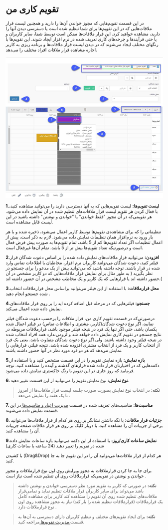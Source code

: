 # تقویم کاری من

در این قسمت تقویم‌هایی که مجوز خواندن آن‌ها را دارید و همچنین لیست قرار ملاقات‌هایی که در این تقویم‌ها برای شما تنظیم شده است یا دسترسی دیدن آنها را دارید، مشاهده خواهید کرد. این قرار ملاقات‌ها ممکن است توسط شما، سایر کاربران و یا حتی فرآیندها و چرخه‌های کاری تعریف شده در نرم افزار ایجاد شوند. این تقویم‌ها با رنگهای مختلف ایجاد می‌شوند که در دیدن لیست قرار ملاقات‌ها و برنامه ریزی به کاربر اجازه مشاهده قرار ملاقات افراد مختلف را می‌دهد.

![](WorkCalendar.jpg.png)

**1.لیست تقویم‌ها:** لیست تقویم‌هایی که به آنها دسترسی دارید را می‌توانید مشاهده کنید، با فعال کردن هر تقویم لیست قرار ملاقات‌های تنظیم شده در آن نمایش داده می‌شود. هر تقویمی‌که در آن مجوز "فقط خواندن" یا "خواندن و نوشتن" داشته باشید در این لیست قابل مشاهده است.

تنظیماتی را که برای مشاهده‌ی تقویم‌ها توسط کاربر اعمال می‌شود، ذخیره شده و با هر بار ورود به نرم‌افزار همان تنظیمات نمایش داده می‌شود.
لازم به ذکر است، پیش از اعمال تنظیمات اگر تعداد تقویم‌ها کم از 5 باشد، تمام تقویم‌ها به صورت پیش فرض فعال است و درصورتیکه تعداد تقویم‌ها بیش تر از 5 باشد، تمام آن‌ها غیرفعال است.

**2.افزودن:** می‌توانید قرار ملاقات‌های نمایش داده شده را بر اساس دعوت شدگان قرار فیلتر کنید، دعوت شدگان می‌توانند کاربران نرم افزار، مخاطبان یا اطلاعات تماس وارد شده در قرار باشند. توجه داشته باشید که می‌توانید بیش از یک مدعو را برای جستجو در نظر بگیرید ( به طور مثال برای نمایش قرار ملاقات‌هایی که دو کاربر مشخص در آن حضور داشته اند یا قرارهایی که یک کاربر و یک مخاطب مشخص در آن حضور داشته اند.(

**3.محل قرارملاقات:** با استفاده از این فیلتر می‌توانید براساس محل قرارملاقات انتخاب شده جستجو انجام دهید . 

**4.جستجو:** فیلترهایی که در مرحله قبل اضافه کرده اید را بر روی قرار ملاقات‌های نمایش داده شده اعمال می‌کند.

درصورتی‌که در قسمت تقویم کاری من،  قرار ملاقات را برحسب دعوت شدگان فیلتر نمایید، اگر نوع دعوت شدگان(کاربر، مشتری و اطلاعات تماس) در فیلتر اعمال شده یکسان باشد، حتی اگر تنها یک فرد در نتیجه فیلتر موجود باشد، قرارملاقات مربوطه در نتایج جستجو در تقویم کاری نمایش داده خواهد شد و لزومی‌ندارد همه افراد انتخاب شده در نتیجه فیلتر وجود داشته باشند. ولی اگر نوع دعوت شدگان متفاوت باشد، یعنی یک فرد از انتخاب کاربر و یک فرد از انتخاب مشتری افزوده شده باشد، نتیجه فیلتر، قرارهایی را نمایش می‌دهد که هر دو فرد مورد نظر در آنها حضور داشته باشند. 


**5.بازه نمایش:**  بازه نمایش تقویم را در این قسمت مشخص کنید و با استفاده از دکمه‌هایی که در اختیارتان قرار داده شده قرار‌های گذشته و آینده را مشاهده کنید. توجه فرمایید که روز جاری در این تقویم با رنگ خاکستری نمایش داده می‌شود.


**6.  نوع نمایش:** نوع نمایش تقویم را می‌توانید از این قسمت تغییر دهید.

> **نکته:** در انتخاب نوع نمایش بصورت صورت جلسه لیست قرار ملاقات‌ها از امروز تا یک هفته را نمایش می‌دهد .

**7. مناسبت‌ها:** مناسبت‌های تعریف شده در قسمت [مدیریت اعیاد و مناسبت‌ها ](https://github.com/1stco/PayamGostarDocs/blob/master/Help/Basic-Information/Holiday-management-and-occasions/Holiday-management-and-occasions.md)در این قسمت نمایش داده می‌شوند.

**8.  جزئیات قرار ملاقات:** با نگه داشتن نشانگر بر روی هر کدام از قرار ملاقات‌ها می‌توانید برخی از جزییات آن را مشاهده کنید، با دوبار کلیک بر روی هر قرار ملاقات صفحه جزییات آن را مشاهده کنید.

**9.نمایش ساعات کاری/روز:** با استفاده از این دکمه می‌توانید بازه ساعات نمایش داده شده در تقویم را تغییر دهید (24 ساعته یا ساعات کاری)

با کشیدن (Drag&Drop) هر کدام از قرار ملاقات‌ها می‌توانید آن را در این تقویم جا به جا کنید.

برای جا به جا کردن قرارملاقات به مجوز ویرایش روی اون نوع قرارملاقات و مجوز خواندن و نوشتن در تقویمی‌که قرارملاقات روی آن تنظیم شده است نیاز است .

> **نکته:** در صورتی که کاربر به تقویم مورد نظر دسترسی خواندن و نوشتن داشته باشد می‌تواند برای سایر کاربران قرار ملاقات تنظیم نماید و تمامی‌قرار ملاقات‌های تنظیم شده روی آن تقویم را مشاهده کند کاربر برای مشاهده کامل یک قرارملاقات (قرارملاقات تنظیم شده را باز کند) نیاز به مجوز مشاهده روی اون نوع قرارملاقات دارد .

> **نکته:** برای ایجاد تقویم‌های مختلف و تنظیم کاربران دارای دسترسی به آن‌ها به قسمت[ مدیریت تقویم‌ها ](https://github.com/1stco/PayamGostarDocs/blob/master/Help/Basic-Information/Calendar-management/Calendar-management.md)مراجعه کنید.

